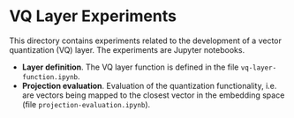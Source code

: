 # VQ Layer Experiments

This directory contains experiments related to the development of a vector quantization (VQ) layer. The experiments are Jupyter notebooks.

* **Layer definition**. The VQ layer function is defined in the file `vq-layer-function.ipynb`.
* **Projection evaluation**. Evaluation of the quantization functionality, i.e. are vectors being mapped to the closest vector in the embedding space (file `projection-evaluation.ipynb`).

